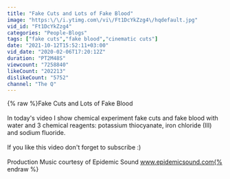 ```yaml
---
title: "Fake Cuts and Lots of Fake Blood"
image: "https:\/\/i.ytimg.com\/vi\/Ft1DcYkZzg4\/hqdefault.jpg"
vid_id: "Ft1DcYkZzg4"
categories: "People-Blogs"
tags: ["fake cuts","fake blood","cinematic cuts"]
date: "2021-10-12T15:52:11+03:00"
vid_date: "2020-02-06T17:20:12Z"
duration: "PT2M48S"
viewcount: "7258840"
likeCount: "202213"
dislikeCount: "5752"
channel: "The Q"
---
```

{% raw %}Fake Cuts and Lots of Fake Blood<br /><br />In today's video I show chemical experiment fake cuts and fake blood with water and 3 chemical reagents:  potas­si­um thio­cyanate, iron chlo­ride (III) and sodium fluoride.<br /><br />If you like this video don't forget to subscribe :)<br /><br />Production Music courtesy of Epidemic Sound www.epidemicsound.com{% endraw %}
